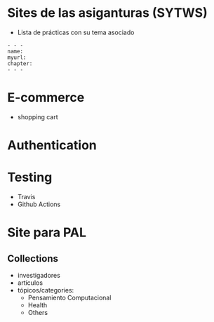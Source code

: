 # Sites de las asiganturas (SYTWS)

- Lista de prácticas  con su tema asociado

```
- - -
name:
myurl:
chapter:
- - - 
```

# E-commerce

- shopping cart

# Authentication

# Testing

- Travis
- Github Actions

# Site para PAL

## Collections

- investigadores
- artículos
- tópicos/categories:
  - Pensamiento Computacional
  - Health
  - Others
